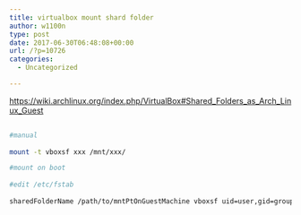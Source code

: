```yaml
---
title: virtualbox mount shard folder
author: w1100n
type: post
date: 2017-06-30T06:48:08+00:00
url: /?p=10726
categories:
  - Uncategorized

---
```

https://wiki.archlinux.org/index.php/VirtualBox#Shared_Folders_as_Arch_Linux_Guest

```bash
  
#manual
  
mount -t vboxsf xxx /mnt/xxx/

#mount on boot
  
#edit /etc/fstab
  
sharedFolderName /path/to/mntPtOnGuestMachine vboxsf uid=user,gid=group,rw,dmode=700,fmode=600,comment=systemd.automount 0 0
  
```